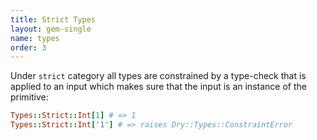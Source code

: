 ```yaml
---
title: Strict Types
layout: gem-single
name: types
order: 3
---
```


Under `strict` category all types are constrained by a type-check that is applied to an input which makes sure that the input is an instance of the primitive:

``` ruby
Types::Strict::Int[1] # => 1
Types::Strict::Int['1'] # => raises Dry::Types::ConstraintError
```
